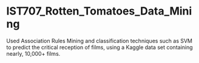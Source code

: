 # IST707_Rotten_Tomatoes_Data_Mining

Used Association Rules Mining and classification techniques such as SVM to predict the critical reception of films, using a Kaggle data set containing nearly, 10,000+ films. 
